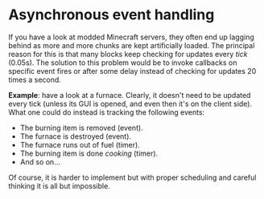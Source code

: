 # Asynchronous event handling
If you have a look at modded Minecraft servers, they often end up lagging behind as more and more chunks are kept artificially loaded.
The principal reason for this is that many blocks keep checking for updates every _tick_ (0.05s).
The solution to this problem would be to invoke callbacks on specific event fires or after some delay instead of checking for updates 20 times a second.

**Example**: have a look at a furnace. Clearly, it doesn't need to be updated every tick (unless its GUI is opened, and even then it's on the client side). What one could do instead is tracking the following events:
* The burning item is removed (event).
* The furnace is destroyed (event).
* The furnace runs out of fuel (timer).
* The burning item is done _cooking_ (timer).
* And so on...

Of course, it is harder to implement but with proper scheduling and careful thinking it is all but impossible.
